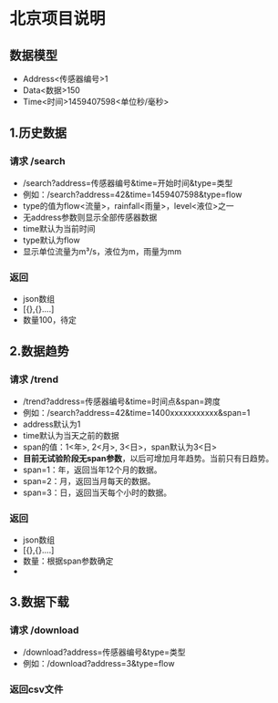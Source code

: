 

# 北京项目说明

## 数据模型
- Address<传感器编号>1
- Data<数据>150
- Time<时间>1459407598<单位秒/毫秒>

## 1.历史数据
### 请求 /search
- /search?address=传感器编号&time=开始时间&type=类型
- 例如：/search?address=42&time=1459407598&type=flow
- type的值为flow<流量>，rainfall<雨量>，level<液位>之一
- 无address参数则显示全部传感器数据
- time默认为当前时间  
- type默认为flow  
- 显示单位流量为m³/s，液位为m，雨量为mm

### 返回
- json数组
- [{},{}....]
- 数量100，待定

## 2.数据趋势
### 请求 /trend
- /trend?address=传感器编号&time=时间点&span=跨度
- 例如：/search?address=42&time=1400xxxxxxxxxxx&span=1
- address默认为1  
- time默认为当天之前的数据  
- span的值：1<年>, 2<月>, 3<日>，span默认为3<日>
- **目前无试验阶段无span参数**，以后可增加月年趋势。当前只有日趋势。
- span=1：年，返回当年12个月的数据。
- span=2：月，返回当月每天的数据。
- span=3：日，返回当天每个小时的数据。

### 返回
- json数组
- [{},{}....]
- 数量：根据span参数确定
- 

## 3.数据下载
### 请求 /download
- /download?address=传感器编号&type=类型
- 例如：/download?address=3&type=flow
### 返回csv文件


